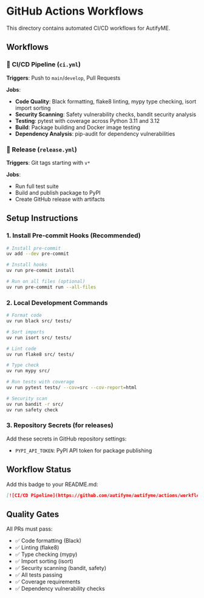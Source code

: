 # GitHub Actions Workflows

This directory contains automated CI/CD workflows for AutifyME.

## Workflows

### 🔄 CI/CD Pipeline (`ci.yml`)
**Triggers**: Push to `main`/`develop`, Pull Requests

**Jobs**:
- **Code Quality**: Black formatting, flake8 linting, mypy type checking, isort import sorting
- **Security Scanning**: Safety vulnerability checks, bandit security analysis
- **Testing**: pytest with coverage across Python 3.11 and 3.12
- **Build**: Package building and Docker image testing
- **Dependency Analysis**: pip-audit for dependency vulnerabilities

### 🚀 Release (`release.yml`)
**Triggers**: Git tags starting with `v*`

**Jobs**:
- Run full test suite
- Build and publish package to PyPI
- Create GitHub release with artifacts

## Setup Instructions

### 1. Install Pre-commit Hooks (Recommended)
```bash
# Install pre-commit
uv add --dev pre-commit

# Install hooks
uv run pre-commit install

# Run on all files (optional)
uv run pre-commit run --all-files
```

### 2. Local Development Commands
```bash
# Format code
uv run black src/ tests/

# Sort imports
uv run isort src/ tests/

# Lint code
uv run flake8 src/ tests/

# Type check
uv run mypy src/

# Run tests with coverage
uv run pytest tests/ --cov=src --cov-report=html

# Security scan
uv run bandit -r src/
uv run safety check
```

### 3. Repository Secrets (for releases)
Add these secrets in GitHub repository settings:
- `PYPI_API_TOKEN`: PyPI API token for package publishing

## Workflow Status
Add this badge to your README.md:
```markdown
[![CI/CD Pipeline](https://github.com/autifyme/autifyme/actions/workflows/ci.yml/badge.svg)](https://github.com/autifyme/autifyme/actions/workflows/ci.yml)
```

## Quality Gates
All PRs must pass:
- ✅ Code formatting (Black)
- ✅ Linting (flake8)
- ✅ Type checking (mypy)
- ✅ Import sorting (isort)
- ✅ Security scanning (bandit, safety)
- ✅ All tests passing
- ✅ Coverage requirements
- ✅ Dependency vulnerability checks
